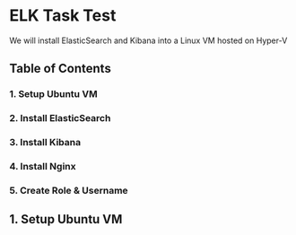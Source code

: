 # ELK Task Test

We will install ElasticSearch and Kibana into a Linux VM hosted on Hyper-V

## Table of Contents
### 1. Setup Ubuntu VM
### 2. Install ElasticSearch
### 3. Install Kibana
### 4. Install Nginx
### 5. Create Role & Username

## 1. Setup Ubuntu VM
